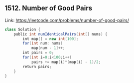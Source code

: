 ## 1512. Number of Good Pairs
Link: https://leetcode.com/problems/number-of-good-pairs/

```java
class Solution {
    public int numIdenticalPairs(int[] nums) {
        int map[] = new int[100];
        for(int num: nums)
            map[num - 1]++;
        int pairs = 0;
        for(int i=0;i<100;i++)
            pairs += map[i]*(map[i] - 1)/2;
        return pairs;
    }
}
```
